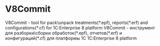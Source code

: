 V8Commit
========
V8Commit - tool for pack\unpack treatments(\*.epf), reports(\*.erf) and configurations(\*.cf) for 1C:Enterprise 8 platform
V8Commit - инструмент для разборки\сборки обработок(\*.epf), отчетов(\*.erf) и конфигураций(\*.cf) для платформы 1С 1C:Enterprise 8 platform

